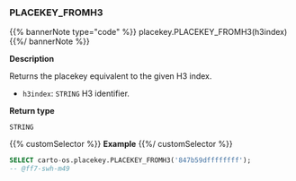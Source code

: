 ### PLACEKEY_FROMH3

{{% bannerNote type="code" %}}
placekey.PLACEKEY_FROMH3(h3index)
{{%/ bannerNote %}}

**Description**

Returns the placekey equivalent to the given H3 index.

* `h3index`: `STRING` H3 identifier.

**Return type**

`STRING`

{{% customSelector %}}
**Example**
{{%/ customSelector %}}

```sql
SELECT carto-os.placekey.PLACEKEY_FROMH3('847b59dffffffff');
-- @ff7-swh-m49
```